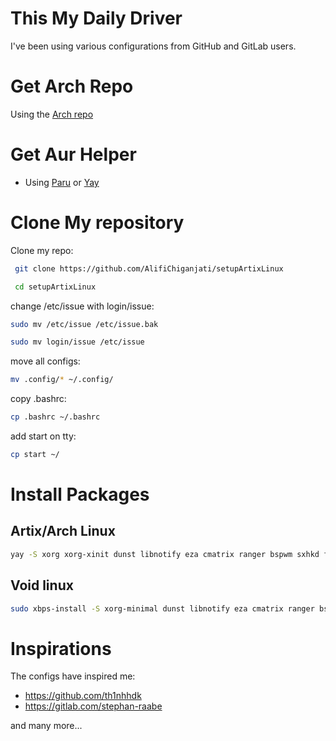 # This My Daily Driver

I've been using various configurations from GitHub and GitLab users.

# Get Arch Repo

Using the [Arch repo](https://wiki.artixlinux.org/Main/Repositories)

# Get Aur Helper

- Using [Paru](https://aur.archlinux.org/packages/paru-bin) or [Yay](https://aur.archlinux.org/packages/yay-bin)

# Clone My repository

Clone my repo:

```bash
 git clone https://github.com/AlifiChiganjati/setupArtixLinux

 cd setupArtixLinux
```

change /etc/issue with login/issue:

```bash
sudo mv /etc/issue /etc/issue.bak

sudo mv login/issue /etc/issue
```

move all configs:

```bash
mv .config/* ~/.config/
```

copy .bashrc:

```bash
cp .bashrc ~/.bashrc
```

add start on tty:

```bash
cp start ~/
```

# Install Packages

## Artix/Arch Linux

```bash
yay -S xorg xorg-xinit dunst libnotify eza cmatrix ranger bspwm sxhkd fastfetch htop kitty picom polybar rofi neovim xclip arandr slurp grim scrot starship xautolock betterlockscreen brightnessctl numlockx feh librewolf-bin libreoffice hyprland wayland hyprlock hyprpaper hyprpicker hypridle wl-clipboard python-pillow swww xsel clipman
```

## Void linux

```bash
sudo xbps-install -S xorg-minimal dunst libnotify eza cmatrix ranger bspwm sxhkd fastfetch htop kitty picom polybar rofi neovim xclip arandr slurp scrot starship xautolock betterlockscreen brightnessctl numlockx feh libreoffice xsetroot speech-dispatcher python3-Pillow grim xsel clipman xhost xauth wl-clipboard
```

# Inspirations

The configs have inspired me:

- <https://github.com/th1nhhdk>
- <https://gitlab.com/stephan-raabe>

and many more...
